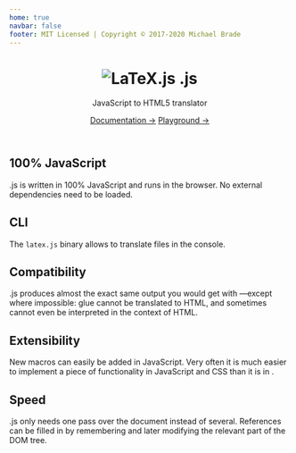 ```yaml
---
home: true
navbar: false
footer: MIT Licensed | Copyright © 2017-2020 Michael Brade
---
```

<header class="hero">
  <h1 id="main-title">
      <img src="/img/latexjs.png" alt="LaTeX.js"> <latex/>.js
  </h1>

  <p class="description">JavaScript <latex/> to HTML5 translator</p>

  <p class="action">
    <a href="/usage.html" class="nav-link action-button">Documentation →</a>
    <a href="/playground.html" class="nav-link action-button">Playground →</a>
  </p>
</header>

<div class="features">
  <div class="feature">
    <h2>100% JavaScript</h2>
    <p><latex/>.js is written in 100% JavaScript and runs in the browser. No external dependencies need to be loaded.</p>
  </div>

  <div class="feature">
    <h2>CLI</h2>
    <p>The <code>latex.js</code> binary allows to translate <latex/> files in the console.</p>
  </div>

  <div class="feature">
    <h2>Compatibility</h2>
    <p><latex/>.js produces almost the exact same output you would get with <latex/>—except where impossible: glue cannot
    be translated to HTML, and sometimes cannot even be interpreted in the context of HTML.</p>
  </div>

  <div class="feature">
    <h2>Extensibility</h2>
    <p>New macros can easily be added in JavaScript. Very often it is much easier to implement a piece of functionality
    in JavaScript and CSS than it is in <latex/>.</p>
  </div>

  <div class="feature">
    <h2>Speed</h2>
    <p><latex/>.js only needs one pass over the document instead of several. References can be filled in by remembering and later modifying the relevant part of the DOM tree.</p>
  </div>
</div>
